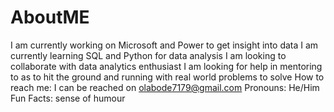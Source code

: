 # AboutME

I am currently working on Microsoft and Power to get insight into data
I am currently learning SQL and Python for data analysis
I am looking to collaborate with data analytics enthusiast
I am looking for help in mentoring to as to hit the ground and running with real world problems to solve
How to reach me: I can be reached on olabode7179@gmail.com
Pronouns: He/Him
Fun Facts: sense of humour

